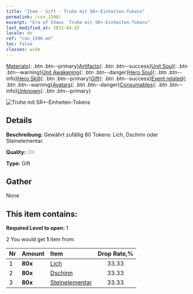 ```yaml
---
title: "Item - Gift - Truhe mit SR+-Einheiten-Tokens"
permalink: /con_1598/
excerpt: "Era of Chaos  Truhe mit SR+-Einheiten-Tokens"
last_modified_at: 2021-04-25
locale: de
ref: "con_1598.md"
toc: false
classes: wide
---
```

 [Materials](/ItemsDE/){: .btn .btn--primary}[Artifacts](/ItemsDE/Artifacts/){: .btn .btn--success}[Unit Soul](/ItemsDE/UnitSoul/){: .btn .btn--warning}[Unit Awakening](/ItemsDE/UnitAwakening/){: .btn .btn--danger}[Hero Soul](/ItemsDE/HeroSoul/){: .btn .btn--info}[Hero Skill](/ItemsDE/HeroSkill/){: .btn .btn--primary}[Gift](/ItemsDE/Gift/){: .btn .btn--success}[Event related](/ItemsDE/Events/){: .btn .btn--warning}[Avatars](/ItemsDE/Avatars/){: .btn .btn--danger}[Consumables](/ItemsDE/Consumables/){: .btn .btn--info}[Unknown](/ItemsDE/Unknown/){: .btn .btn--primary}

 ![Truhe mit SR+-Einheiten-Tokens](/images/t/i_907210.png)

## Details
 **Beschreibung:** Gewährt zufällig 80 Tokens: Lich, Dschinn oder Steinelementar.

 **Quality:** <span style="color: #DA70D6">OK</span>

 **Type:** Gift

## Gather

  None

## This item contains:

 **Required Level to open:** 1

 2 You would get **1** item  from:

  | Nr | Amount |     Item    | Drop Rate,% |
  |:---|:-------|:------------|:---------:|
  | 1 |  **80x** | [Lich](/ItemsDE/unt_212/) | 33.33 | 
  | 2 |  **80x** | [Dschinn](/ItemsDE/unt_239/) | 33.33 | 
  | 3 |  **80x** | [Steinelementar](/ItemsDE/unt_266/) | 33.33 | 
